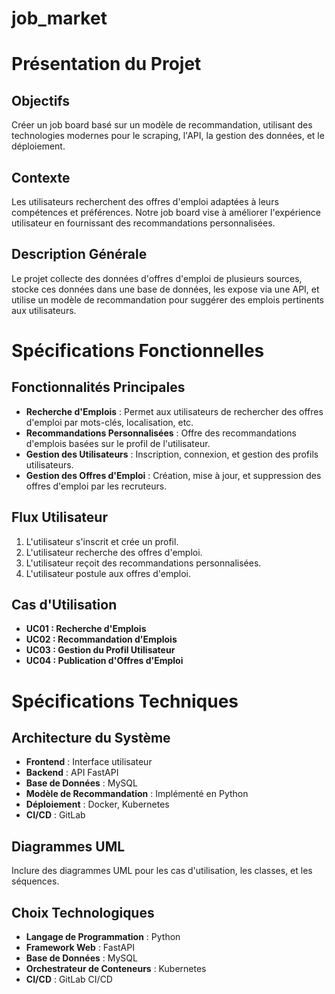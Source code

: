 # job_market
# Présentation du Projet

## Objectifs
Créer un job board basé sur un modèle de recommandation, utilisant des technologies modernes pour le scraping, l'API, la gestion des données, et le déploiement.

## Contexte
Les utilisateurs recherchent des offres d'emploi adaptées à leurs compétences et préférences. Notre job board vise à améliorer l'expérience utilisateur en fournissant des recommandations personnalisées.

## Description Générale
Le projet collecte des données d'offres d'emploi de plusieurs sources, stocke ces données dans une base de données, les expose via une API, et utilise un modèle de recommandation pour suggérer des emplois pertinents aux utilisateurs.

# Spécifications Fonctionnelles

## Fonctionnalités Principales
- **Recherche d'Emplois** : Permet aux utilisateurs de rechercher des offres d'emploi par mots-clés, localisation, etc.
- **Recommandations Personnalisées** : Offre des recommandations d'emplois basées sur le profil de l'utilisateur.
- **Gestion des Utilisateurs** : Inscription, connexion, et gestion des profils utilisateurs.
- **Gestion des Offres d'Emploi** : Création, mise à jour, et suppression des offres d'emploi par les recruteurs.

## Flux Utilisateur
1. L'utilisateur s'inscrit et crée un profil.
2. L'utilisateur recherche des offres d'emploi.
3. L'utilisateur reçoit des recommandations personnalisées.
4. L'utilisateur postule aux offres d'emploi.

## Cas d'Utilisation
- **UC01 : Recherche d'Emplois**
- **UC02 : Recommandation d'Emplois**
- **UC03 : Gestion du Profil Utilisateur**
- **UC04 : Publication d'Offres d'Emploi**

# Spécifications Techniques

## Architecture du Système
- **Frontend** : Interface utilisateur 
- **Backend** : API FastAPI
- **Base de Données** : MySQL
- **Modèle de Recommandation** : Implémenté en Python
- **Déploiement** : Docker, Kubernetes
- **CI/CD** : GitLab

## Diagrammes UML
Inclure des diagrammes UML pour les cas d'utilisation, les classes, et les séquences.

## Choix Technologiques
- **Langage de Programmation** : Python
- **Framework Web** : FastAPI
- **Base de Données** : MySQL
- **Orchestrateur de Conteneurs** : Kubernetes
- **CI/CD** : GitLab CI/CD

